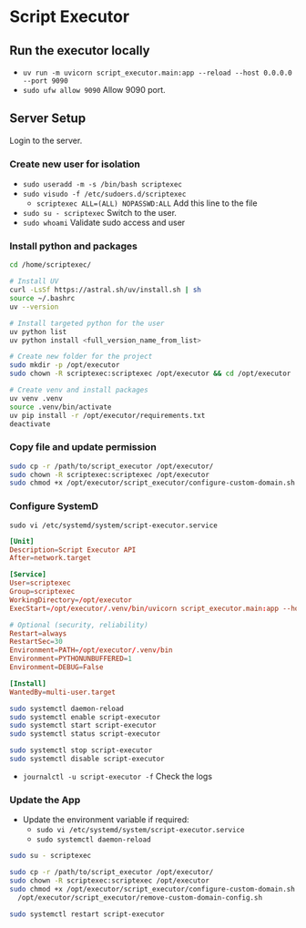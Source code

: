 # Script Executor

## Run the executor locally

- `uv run -m uvicorn script_executor.main:app --reload --host 0.0.0.0 --port 9090`
- `sudo ufw allow 9090` Allow 9090 port.

## Server Setup

Login to the server.

### Create new user for isolation

- `sudo useradd -m -s /bin/bash scriptexec`
- `sudo visudo -f /etc/sudoers.d/scriptexec`
  - `scriptexec ALL=(ALL) NOPASSWD:ALL` Add this line to the file
- `sudo su - scriptexec` Switch to the user.
- `sudo whoami` Validate sudo access and user

### Install python and packages

```sh
cd /home/scriptexec/

# Install UV
curl -LsSf https://astral.sh/uv/install.sh | sh
source ~/.bashrc
uv --version

# Install targeted python for the user
uv python list
uv python install <full_version_name_from_list>

# Create new folder for the project
sudo mkdir -p /opt/executor
sudo chown -R scriptexec:scriptexec /opt/executor && cd /opt/executor

# Create venv and install packages
uv venv .venv
source .venv/bin/activate
uv pip install -r /opt/executor/requirements.txt
deactivate
```

### Copy file and update permission

```sh
sudo cp -r /path/to/script_executor /opt/executor/
sudo chown -R scriptexec:scriptexec /opt/executor
sudo chmod +x /opt/executor/script_executor/configure-custom-domain.sh
```

### Configure SystemD

`sudo vi /etc/systemd/system/script-executor.service`

```conf
[Unit]
Description=Script Executor API
After=network.target

[Service]
User=scriptexec
Group=scriptexec
WorkingDirectory=/opt/executor
ExecStart=/opt/executor/.venv/bin/uvicorn script_executor.main:app --host 0.0.0.0 --port 9090

# Optional (security, reliability)
Restart=always
RestartSec=30
Environment=PATH=/opt/executor/.venv/bin
Environment=PYTHONUNBUFFERED=1
Environment=DEBUG=False

[Install]
WantedBy=multi-user.target
```

```sh
sudo systemctl daemon-reload
sudo systemctl enable script-executor
sudo systemctl start script-executor
sudo systemctl status script-executor
```

```sh
sudo systemctl stop script-executor
sudo systemctl disable script-executor
```

- `journalctl -u script-executor -f` Check the logs

### Update the App

- Update the environment variable if required:
  - `sudo vi /etc/systemd/system/script-executor.service`
  - `sudo systemctl daemon-reload`

```sh
sudo su - scriptexec

sudo cp -r /path/to/script_executor /opt/executor/
sudo chown -R scriptexec:scriptexec /opt/executor
sudo chmod +x /opt/executor/script_executor/configure-custom-domain.sh \
  /opt/executor/script_executor/remove-custom-domain-config.sh

sudo systemctl restart script-executor
```

